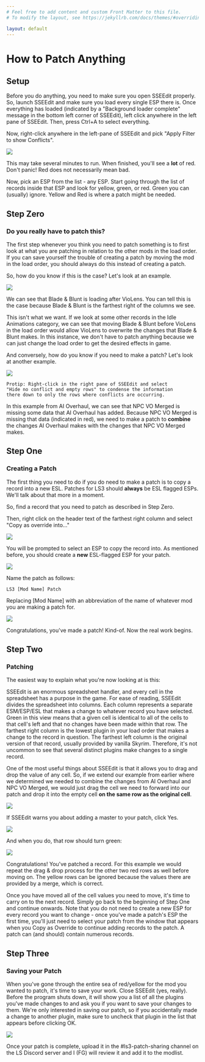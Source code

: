 ```yaml
---
# Feel free to add content and custom Front Matter to this file.
# To modify the layout, see https://jekyllrb.com/docs/themes/#overriding-theme-defaults

layout: default
---
```


# How to Patch Anything

## Setup

Before you do anything, you need to make sure you open SSEEdit properly. So, launch SSEEdit and make sure you load every single ESP there is. Once everything has loaded (indicated by a "Background loader complete" message in the bottom left corner of SSEEdit), left click anywhere in the left pane of SSEEdit. Then, press Ctrl+A to select everything.

Now, right-click anywhere in the left-pane of SSEEdit and pick "Apply Filter to show Conflicts".

![](https://i.imgur.com/ro4SE3L.png)

This may take several minutes to run. When finished, you'll see a **lot** of red. Don't panic! Red does not necessarily mean bad.

Now, pick an ESP from the list - any ESP. Start going through the list of records inside that ESP and look for yellow, green, or red. Green you can (usually) ignore. Yellow and Red is where a patch might be needed.

## Step Zero
### Do you really have to patch this?

The first step whenever you think you need to patch something is to first look at what you are patching in relation to the other mods in the load order. If you can save yourself the trouble of creating a patch by moving the mod in the load order, you should always do this instead of creating a patch.

So, how do you know if this is the case? Let's look at an example.

![](https://i.imgur.com/3Hxmc8n.png)

We can see that Blade & Blunt is loading after VioLens. You can tell this is the case because Blade & Blunt is the farthest right of the columns we see.

This isn't what we want. If we look at some other records in the Idle Animations category, we can see that moving Blade & Blunt before VioLens in the load order would allow VioLens to overwrite the changes that Blade & Blunt makes. In this instance, we don't have to patch anything because we can just change the load order to get the desired effects in game.

And conversely, how do you know if you need to make a patch? Let's look at another example.

![](https://i.imgur.com/QQ1Kw6m.png)
```
Protip: Right-click in the right pane of SSEEdit and select 
"Hide no conflict and empty rows" to condense the information 
there down to only the rows where conflicts are occurring. 
```

In this example from AI Overhaul, we can see that NPC VO Merged is missing some data that AI Overhaul has added. Because NPC VO Merged is missing that data (indicated in red), we need to make a patch to **combine** the changes AI Overhaul makes with the changes that NPC VO Merged makes.

## Step One
### Creating a Patch

The first thing you need to do if you do need to make a patch is to copy a record into a new ESL. Patches for LS3 should **always** be ESL flagged ESPs. We'll talk about that more in a moment.

So, find a record that you need to patch as described in Step Zero.

Then, right click on the header text of the farthest right column and select "Copy as override into..."

![](https://i.imgur.com/Dbnx4ec.png)

You will be prompted to select an ESP to copy the record into. As mentioned before, you should create a **new** ESL-flagged ESP for your patch.

![](https://i.imgur.com/7TqRSnn.png)

Name the patch as follows:

```
LS3 [Mod Name] Patch
```

Replacing [Mod Name] with an abbreviation of the name of whatever mod you are making a patch for.

![](https://i.imgur.com/6bb8z9H.png)

Congratulations, you've made a patch! Kind-of. Now the real work begins.

## Step Two
### Patching

The easiest way to explain what you're now looking at is this:

SSEEdit is an enormous spreadsheet handler, and every cell in the spreadsheet has a purpose in the game. For ease of reading, SSEEdit divides the spreadsheet into columns. Each column represents a separate ESM/ESP/ESL that makes a change to whatever record you have selected. Green in this view means that a given cell is identical to all of the cells to that cell's left and that no changes have been made within that row. The farthest right column is the lowest plugin in your load order that makes a change to the record in question. The farthest left column is the original version of that record, usually provided by vanilla Skyrim. Therefore, it's not uncommon to see that several distinct plugins make changes to a single record.

One of the most useful things about SSEEdit is that it allows you to drag and drop the value of any cell. So, if we extend our example from earlier where we determined we needed to combine the changes from AI Overhaul and NPC VO Merged, we would just drag the cell we need to forward into our patch and drop it into the empty cell **on the same row as the original cell**.

![](https://i.imgur.com/e2cjsyB.png)

If SSEEdit warns you about adding a master to your patch, click Yes.

![](https://i.imgur.com/7XWuH2P.png)

And when you do, that row should turn green:

![](https://i.imgur.com/pKVDW2R.png)

Congratulations! You've patched a record. For this example we would repeat the drag & drop process for the other two red rows as well before moving on. The yellow rows can be ignored because the values there are provided by a merge, which is correct.

Once you have moved all of the cell values you need to move, it's time to carry on to the next record. Simply go back to the beginning of Step One and continue onwards. Note that you do not need to create a new ESP for every record you want to change - once you've made a patch's ESP the first time, you'll just need to select your patch from the window that appears when you Copy as Override to continue adding records to the patch. A patch can (and should) contain numerous records.

## Step Three
### Saving your Patch

When you've gone through the entire sea of red/yellow for the mod you wanted to patch, it's time to save your work. Close SSEEdit (yes, really). Before the program shuts down, it will show you a list of all the plugins you've made changes to and ask you if you want to save your changes to them. We're only interested in saving our patch, so if you accidentally made a change to another plugin, make sure to uncheck that plugin in the list that appears before clicking OK.

![](https://i.imgur.com/Or78ujU.png)

Once your patch is complete, upload it in the #ls3-patch-sharing channel on the LS Discord server and I (FG) will review it and add it to the modlist.